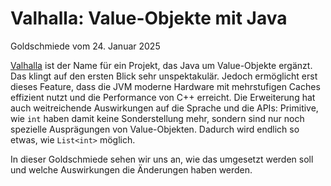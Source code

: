 # Valhalla: Value-Objekte mit Java

Goldschmiede vom 24. Januar 2025

[Valhalla](https://openjdk.org/projects/valhalla/) 
ist der Name für ein Projekt, das Java um Value-Objekte ergänzt.
Das klingt auf den ersten Blick sehr unspektakulär. Jedoch ermöglicht erst
dieses Feature, dass die JVM moderne Hardware mit mehrstufigen Caches
effizient nutzt und die Performance von C++ erreicht. Die Erweiterung hat
auch weitreichende Auswirkungen auf die Sprache und die APIs: 
Primitive, wie `int` haben damit keine Sonderstellung mehr, sondern sind
nur noch spezielle Ausprägungen von Value-Objekten. Dadurch wird endlich
so etwas, wie `List<int>` möglich.

In dieser Goldschmiede sehen wir uns an, wie das umgesetzt werden soll
und welche Auswirkungen die Änderungen haben werden.